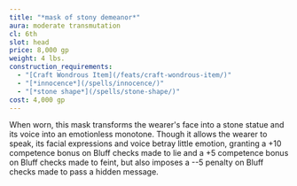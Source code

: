 ```yaml
---
title: "*mask of stony demeanor*"
aura: moderate transmutation
cl: 6th
slot: head
price: 8,000 gp
weight: 4 lbs.
construction_requirements:
  - "[Craft Wondrous Item](/feats/craft-wondrous-item/)"
  - "[*innocence*](/spells/innocence/)"
  - "[*stone shape*](/spells/stone-shape/)"
cost: 4,000 gp
---
```


When worn, this mask transforms the wearer's face into a stone statue and its voice into an emotionless monotone. Though it allows the wearer to speak, its facial expressions and voice betray little emotion, granting a +10 competence bonus on Bluff checks made to lie and a +5 competence bonus on Bluff checks made to feint, but also imposes a --5 penalty on Bluff checks made to pass a hidden message.

